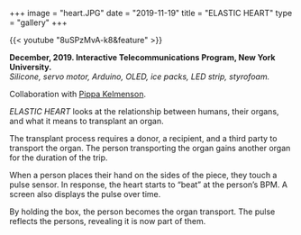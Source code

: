 +++
image = "heart.JPG"
date = "2019-11-19"
title = "ELASTIC HEART"
type = "gallery"
+++

{{< youtube "8uSPzMvA-k8&feature" >}}
<br>

__December, 2019. Interactive Telecommunications Program, New York University.__  
*Silicone, servo motor, Arduino, OLED, ice packs, LED strip, styrofoam.*

Collaboration with [Pippa Kelmenson](https://www.pippakelmenson.com/elastic-heart).


*ELASTIC HEART* looks at the relationship between humans, their organs, and what it means to transplant an organ.

The transplant process requires a donor, a recipient, and a third party to transport the organ. The person transporting the organ gains another organ for the duration of the trip.

When a person places their hand on the sides of the piece, they touch a pulse sensor. In response, the heart starts to “beat” at the person’s BPM. A screen also displays the pulse over time.

By holding the box, the person becomes the organ transport. The pulse reflects the persons, revealing it is now part of them.
